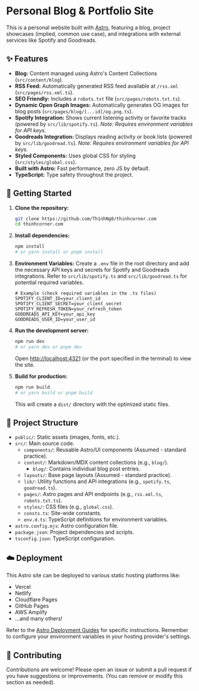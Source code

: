 # Personal Blog & Portfolio Site

This is a personal website built with [Astro](https://astro.build/), featuring a blog, project showcases (implied, common use case), and integrations with external services like Spotify and Goodreads.

## ✨ Features

- **Blog:** Content managed using Astro's Content Collections (`src/content/blog`).
- **RSS Feed:** Automatically generated RSS feed available at `/rss.xml` (`src/pages/rss.xml.ts`).
- **SEO Friendly:** Includes a `robots.txt` file (`src/pages/robots.txt.ts`).
- **Dynamic Open Graph Images:** Automatically generates OG images for blog posts (`src/pages/blog/[...id]/og.png.ts`).
- **Spotify Integration:** Shows current listening activity or favorite tracks (powered by `src/lib/spotify.ts`). _Note: Requires environment variables for API keys._
- **Goodreads Integration:** Displays reading activity or book lists (powered by `src/lib/goodread.ts`). _Note: Requires environment variables for API keys._
- **Styled Components:** Uses global CSS for styling (`src/styles/global.css`).
- **Built with Astro:** Fast performance, zero JS by default.
- **TypeScript:** Type safety throughout the project.

## 🚀 Getting Started

1.  **Clone the repository:**

    ```bash
    git clone https://github.com/Th1nhNg0/thinhcorner.com
    cd thinhcorner.com
    ```

2.  **Install dependencies:**

    ```bash
    npm install
    # or yarn install or pnpm install
    ```

3.  **Environment Variables:**
    Create a `.env` file in the root directory and add the necessary API keys and secrets for Spotify and Goodreads integrations. Refer to `src/lib/spotify.ts` and `src/lib/goodread.ts` for potential required variables.

    ```env
    # Example (check required variables in the .ts files)
    SPOTIFY_CLIENT_ID=your_client_id
    SPOTIFY_CLIENT_SECRET=your_client_secret
    SPOTIFY_REFRESH_TOKEN=your_refresh_token
    GOODREADS_API_KEY=your_api_key
    GOODREADS_USER_ID=your_user_id
    ```

4.  **Run the development server:**

    ```bash
    npm run dev
    # or yarn dev or pnpm dev
    ```

    Open [http://localhost:4321](http://localhost:4321) (or the port specified in the terminal) to view the site.

5.  **Build for production:**
    ```bash
    npm run build
    # or yarn build or pnpm build
    ```
    This will create a `dist/` directory with the optimized static files.

## 📁 Project Structure

- `public/`: Static assets (images, fonts, etc.).
- `src/`: Main source code.
  - `components/`: Reusable Astro/UI components (Assumed - standard practice).
  - `content/`: Markdown/MDX content collections (e.g., `blog/`).
    - `blog/`: Contains individual blog post entries.
  - `layouts/`: Base page layouts (Assumed - standard practice).
  - `lib/`: Utility functions and API integrations (e.g., `spotify.ts`, `goodread.ts`).
  - `pages/`: Astro pages and API endpoints (e.g., `rss.xml.ts`, `robots.txt.ts`).
  - `styles/`: CSS files (e.g., `global.css`).
  - `consts.ts`: Site-wide constants.
  - `env.d.ts`: TypeScript definitions for environment variables.
- `astro.config.mjs`: Astro configuration file.
- `package.json`: Project dependencies and scripts.
- `tsconfig.json`: TypeScript configuration.

## ☁️ Deployment

This Astro site can be deployed to various static hosting platforms like:

- Vercel
- Netlify
- Cloudflare Pages
- GitHub Pages
- AWS Amplify
- ...and many others!

Refer to the [Astro Deployment Guides](https://docs.astro.build/en/guides/deploy/) for specific instructions. Remember to configure your environment variables in your hosting provider's settings.

## 🤝 Contributing

Contributions are welcome! Please open an issue or submit a pull request if you have suggestions or improvements. (You can remove or modify this section as needed).
